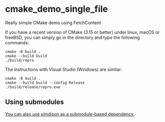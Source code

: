 # cmake_demo_single_file
Really simple CMake demo using FetchContent

If you have a recent version of CMake (3.15 or better) under linux, macOS or freeBSD,  you can simply
go in the directory and type the following commands:

```
cmake -B build .
cmake --build build
./build/repro
```


The instructions with Visual Studio (Windows) are similar:


```
cmake -B build .
cmake --build build --config Release
./build/release/repro.exe
```


## Using submodules

[You can also use simdjson as a submodule-based dependency.](https://github.com/simdjson/cmakedemo)
